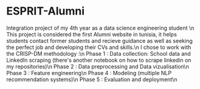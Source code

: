 # ESPRIT-Alumni
Integration project of my 4th year as a data science engineering student \n
This project is considered the first Alumni website in tunisia, it helps students contact former students and recieve guidance as well as seeking the perfect job and developing their CVs and skills.\n
I chose to work with the CRISP-DM methodology :\n
Phase 1 : Data collection: School data and LinkedIn scraping (there's another notebook on how to scrape linkedin on my repositories)\n
Phase 2 : Data preprocessing and Data vizualisation\n
Phase 3 : Feature engineering\n
Phase 4 : Modeling (multiple NLP recommendation systems)\n
Phase 5 : Evaluation and deployment\n
